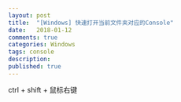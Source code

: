 ```yaml
---
layout: post
title:  "[Windows] 快速打开当前文件夹对应的Console"
date:   2018-01-12
comments: true
categories: Windows
tags: console
description:
published: true
---
```


ctrl + shift + 鼠标右键

